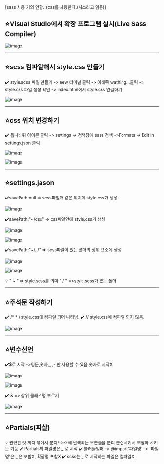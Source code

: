 [sass 사용 거의 안함. scss를 사용한다.(사스라고 읽음)]


## ⭐Visual Studio에서 확장 프로그램 설치(Live Sass Compiler)
  ![image](https://github.com/Parksejin412/sass_memo/assets/129017065/2b5dca5c-2397-40ff-9b31-36e38c4608e9)
  
-----------------------------------------------------------------------------------------------------------------
## ⭐scss 컴파일해서 style.css 만들기 
   ✔️ style.scss 파일 만들기 -> new 터미널 클릭 -> 아래쪽 wathing...클릭 -> style.css 파일 생성 확인 -> index.html에서 style.css 연결하기  
   
  ![image](https://github.com/Parksejin412/sass_memo/assets/129017065/64a58edf-f762-42cf-aa4b-a54656578cba)
  
-----------------------------------------------------------------------------------------------------------------  
## ⭐css 위치 변경하기
  ✔️ 톱니바퀴 아이콘 클릭 -> settings -> 검색창에 sass 검색 ->Formats -> Edit in settings.json 클릭
  
  ![image](https://github.com/Parksejin412/sass_memo/assets/129017065/59cb9fc6-2ae4-4dd2-a9e5-7de1f2e9570d)

  ![image](https://github.com/Parksejin412/sass_memo/assets/129017065/3b0fec3c-8035-425c-91eb-e498fe9ab0aa)
  
-----------------------------------------------------------------------------------------------------------------  
## ⭐settings.jason
   ✔️savePath:null => scss파일과 같은 위치에 style.css가 생성.
   
  ![image](https://github.com/Parksejin412/sass_memo/assets/129017065/1c9142c1-e814-4d9e-b586-68c031907693)
  
  ✔️savePath:"~/css" => css파일안에 style.css가 생성
  
  ![image](https://github.com/Parksejin412/sass_memo/assets/129017065/8ee655cb-d8ba-44a9-8ab2-caec9001597d)
  
  ![image](https://github.com/Parksejin412/sass_memo/assets/129017065/c6d4511b-866b-4c90-9726-b16eeff750b2)
  
  ✔️savePath:"~/../" => scss파일이 있는 폴더의 상위 요소에 생성
  
  ![image](https://github.com/Parksejin412/sass_memo/assets/129017065/d5d1162b-de86-4693-986e-538115a84d93)
  
  ![image](https://github.com/Parksejin412/sass_memo/assets/129017065/ac875045-5d5f-48ab-a52f-e2b9a669726a)
  
  💡 " ~ " => style.scss를 의미   " / " =>style.scss가 있는 폴더
  
-----------------------------------------------------------------------------------------------------------------
## ⭐주석문 작성하기
  ✔️ /*     * / style.css에 컴파일 되어 나타남.
  ✔️ // style.css에 컴파일 되지 않음.
      
  ![image](https://github.com/Parksejin412/sass_memo/assets/129017065/1d7c5926-3d46-48aa-ae77-a123cc767ed5)
  
-----------------------------------------------------------------------------------------------------------------
## ⭐변수선언
  ✔️$로 시작 ->영문,숫자,_ ,- 만 사용할 수 있음 숫자로 시작X
  
![image](https://github.com/Parksejin412/sass_memo/assets/129017065/94b6751d-767d-4b82-b933-9f5270194605)

![image](https://github.com/Parksejin412/sass_memo/assets/129017065/c04145f4-99df-46a9-a65c-b9bf64305030)

  ✔️ & => 상위 클래스명 부르기
  
![image](https://github.com/Parksejin412/sass_memo/assets/129017065/1ef33b48-4d36-493f-9a8c-7e5f198b616d) 

-----------------------------------------------------------------------------------------------------------------
## ⭐Partials(파샬)
  💡 관련된 것 끼리 묶어서 분리/ 소스에 반복되는 부분들을 분리 분산시켜서 모듈화 시키는 기능
  ✔️ Partials의 파일명은 _ 로 시작
  ✔️ 불러들일때 -> @import'파일명' -> '파일명'은 _ 은 포함X, 확장명 포함X
  ✔️ scss는 _ 로 시작하는 파일은 컴파일X
